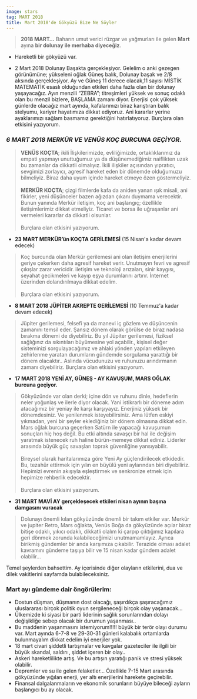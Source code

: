 ```yaml
---
image: stars
tag: MART 2018
title: Mart 2018'de Gökyüzü Bize Ne Söyler
---
```


>**2018 MART…**
Baharın umut verici rüzgar ve yağmurları ile gelen **Mart** ayına **bir dolunay ile merhaba diyeceğiz**.

* Hareketli bir gökyüzü var.

* 2 Mart 2018 Dolunay Başakta gerçekleşiyor. Gelelim o anki gezegen görünümüne; yükseleni oğlak Güneş balık, Dolunay başak ve 2/8 aksında gerçekleşiyor. Ay ve Güneş 11 derece olacak,11 sayısı MİSTİK MATEMATİK esaslı olduğundan etkileri daha fazla olan bir dolunay yaşayacağız. Ayın menzili “ZEBRA”; titreşimleri yüksek ve sonuç odaklı olan bu menzil bizlere, BAŞLAMA zamanı diyor. Enerjisi çok yüksek günlerde olacağız mart ayında, kafalarımızı biraz karıştıran balık stelyumu, kariyer hayatımıza dikkat ediyoruz. Ani kararlar yerine ayaklarımızı sağlam basmamız gerektiğini hatırlatıyoruz. Burçlara olan etkisini yazıyorum.

### *6 MART 2018 MERKÜR VE VENÜS KOÇ BURCUNA GEÇİYOR.*
>  **VENÜS KOÇTA**; ikili İlişkilerimizde, evliliğimizde, ortaklıklarımız da empati yapmayı unuttuğumuz ya da düşünemediğimiz naiflikten uzak bu zamanlar da dikkatli olmalıyız. İkili ilişkiler açısından yıpratıcı, sevgimizi zorlayıcı, agresif hareket eden bir dönemde olduğumuzu bilmeliyiz. Biraz daha uyum içinde hareket etmeye özen göstermeliyiz.<br><br>
>  **MERKÜR KOÇTA**; çizgi filmlerde kafa da aniden yanan ışık misali, ani fikirler, yeni düşünceler bazen ağızdan çıkanı duymama verecektir. Bunun yanında Merkür iletişim, koç ani başlangıç; özellikle iletişimlerimiz dikkat etmeliyiz. Ticaret ve borsa ile uğraşanlar ani vermeleri kararlar da dikkatli olsunlar.<br><br>
> Burçlara olan etkisini yazıyorum.

* **23 MART MERKÜR’ün KOÇTA GERİLEMESİ** (15 Nisan'a kadar devam edecek)

>Koç burcunda olan Merkür gerilemesi ani olan iletişim enerjilerini geriye çekerken daha agresif hareket verir. Unutmayın fevri ve agresif çıkışlar zarar vericidir. iletişim ve teknoloji arızaları, sinir kaygısı, seyahat gecikmeleri ve kayıp eşya durumlarını artırır. İnternet üzerinden dolandırılmaya dikkat edelim.<br><br>
Burçlara olan etkisini yazıyorum.

* **8 MART 2018 JÜPİTER AKREPTE GERİLEMESİ** (10 Temmuz'a kadar devam edecek)

>Jüpiter gerilemesi, felsefi ya da manevi iç gözlem ve düşüncenin zamanını temsil eder. Şansız dönem olarak görülse de biraz nadasa bırakma dönemi de diyebiliriz. Bu yıl Jüpiter gerilemesi, fiziksel sağlığınız da sıkıntıları büyümesine yol açabilir., kişisel değer sisteminizi sorgulayacağımız ve ahlaki yönden yapıları etkileyen zehirlenme yaratan durumların gündemde sorgulama yarattığı bir dönem olacaktır.. Aslında vücudunuzu ve ruhunuzu arındırmanın zamanı diyebiliriz.
Burçlara olan etkisini yazıyorum.

* **17 MART 2018 YENİ AY, GÜNEŞ - AY KAVUŞUM, MARS OĞLAK burcuna geçiyor.**

>Gökyüzünde var olan derki; içine dön ve ruhunu dinle, hedeflerin neler yoğunlaş ve ilerle diyor olacak. Yani istikrarlı bir döneme adım atacağımız bir yeniay ile karşı karşıyayız. Enerjiniz yüksek bir dönemdesiniz. Ve yenilenmek isteyebilirsiniz. Ama lütfen eskiyi yıkmadan, yeni bir şeyler eklediğiniz bir dönem olmasına dikkat edin. Mars oğlak burcuna geçerken Satürn ile yapacağı kavuşumun sonuçları hiç hoş değil. Bu etki altında savaşçı bir hal ile değişim yaratmak istenecek ruh haline bürün-memeye dikkat ediniz. Liderler arasında büyük güç savaşları toprak güvenliğine yansıyabilir.<br><br>
Bireysel olarak haritalarımıza göre Yeni Ay güçlendirilecek etkidedir. Bu, tezahür ettirmek için yılın en büyülü yeni aylarından biri diyebiliriz. Hepimizi evrenin akışıyla eşleştirmek ve senkronize etmek için hepimize rehberlik edecektir.<br><br>
Burçlara olan etkisini yazıyorum.

* **31 MART MAVİ AY gerçekleşecek etkileri nisan ayının başına damgasını vuracak**

>Dolunayı önemli kılan gökyüzünde önemli bir takım etkiler var. Merkür ve jupiter Retro, Mars oğlakta, Venüs Boğa da gökyüzünde açılar biraz bitişe odaklı, yıkıcı odaklı, dikkatli olalım ki çarpıp çıktığımız kapılara geri dönmek zorunda kalabileceğimizi unutmamamlayız. Ayrıca birikmiş gündemler bir anda karşımıza çıkabilir. Terazide olması adalet kavramını gündeme taşıya bilir ve 15 nisan kadar gündem adalet olabilir…

Temel şeylerden bahsettim. Ay içerisinde diğer olayların etkilerini, dua ve dilek vakitlerini sayfamda bulabileceksiniz.

### Mart ayı gündeme dair öngörülerim:
* Dostun düşman, düşmanın dost olacağı, şaşırdıkça şaşıracağımız uluslararası birçok politik oyun sergileneceği birçok olay yaşanacak…
* Ülkemizde ki siyasi bir parti liderinin sağlık sorunlarından dolayı değişikliğe sebep olacak bir durumun yaşanması..
* Bu maddenin yaşanmasını istemiyorum!!!!! büyük bir terör olayı durumu var. Mart ayında 6-7-8 ve 29-30-31 günleri kalabalık ortamlarda bulunmayalım dikkat edelim iyi enerjiler yok.
* 18 mart civari şiddetli tartışmalar ve kavgalar gazeteciler ile ilgili bir büyük skandal, saldırı , şiddet içeren bir olay..
* Askeri hareketlilikte artış. Ve bu artışın yaratığı panik ve stresi yüksek olabilir.
* Depremler ve su ile gelen felaketler… Özellikle 7-15 Mart arasında gökyüzünde yığılan enerji, yer altı enerjilerini harekete geçirebilir.
* Finansal dalgalanmaların ve ekonomik sorunların büyüye bileceği ayların başlangıcı bu ay olacak.
